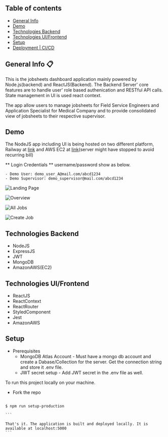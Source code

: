 ## Table of contents

- [ General Info ](#general-info)
- [ Demo ](#demo)
- [ Technologies Backend](#technologies)
- [ Technologies UI/Frontend](#technologies_ui)
- [ Setup ](#setup)
- [ Deployment | CI/CD ](#deployment)

## General Info :clipboard:

This is the jobsheets dashboard application mainly powered by Node.js(backend) and ReactJS(Backend). The Backend Server' core features are to handle user' role based authenication and RESTful API calls. State management in UI is used react context.

The app allow users to manage jobsheets for Field Service Engineers and Application Specialist for Medical Company and to provide consolidated view of jobsheets to their respective supervisor.

## Demo

The NodeJS app including UI is being hosted on two different platform, Railway at [link](https://plannywork-demo-app.up.railway.app/) and AWS EC2 at [link](http://43.207.141.249:5000)(server might have stopped to avoid recurring bill)

** Login Credentials **
username/password show as below.

```
- Demo User: demo_user_A@mail.com/abcd1234
- Demo Supervisor: demo_supervisor@mail.com/abcd1234

```

![Landing Page](https://raw.githubusercontent.com/thonenyastack/PlannyWorkFullStackApp/develop/UI_Demo_Images/landingpage.png)

![Overview](https://raw.githubusercontent.com/thonenyastack/PlannyWorkFullStackApp/develop/UI_Demo_Images/overviewnew.png)

![All Jobs](https://raw.githubusercontent.com/thonenyastack/PlannyWorkFullStackApp/develop/UI_Demo_Images/alljobsheetsnew.png)

![Create Job](https://raw.githubusercontent.com/thonenyastack/PlannyWorkFullStackApp/develop/UI_Demo_Images/createjob.png)

<!-- <img src="https://cdn.rawgit.com/thonenyastack/PlannyWorkFullStackApp/develop/UI_Demo_Images/alljobsheetsnew.png" alt="All Jobs Page" title="AllJobSheet"
style="display: inline-block; margin:0 auto; padding=20px; max-width: 640px;">

<img src="https://cdn.rawgit.com/thonenyastack/PlannyWorkFullStackApp/develop/UI_Demo_Images/createjob.png" alt="All Jobs Page" title="Ceate Jobsheet"
style="display: inline-block; margin:0 auto; padding=20px; max-width: 640px;"> -->

## Technologies Backend

- NodeJS
- ExpressJS
- JWT
- MongoDB
- AmazonAWS(EC2)

## Technologies UI/Frontend

- ReactJS
- ReactContext
- ReactRouter
- StyledComponent
- Jest
- AmazonAWS

## Setup

- Prerequisites
  - MongoDB Atlas Account -
    Must have a mongo db account and create a Dabase/Collection for the server. Get the connection string and store it .env file.
  - JWT secret setup -
    Add JWT secret in the .env file as well.

To run this project locally on your machine.

- Fork the repo

````

$ npm run setup-production

```

That's it. The application is built and deployed locally. It is available at localhost:5000
```
````
